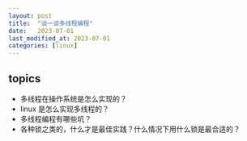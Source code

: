 ```yaml
---
layout: post
title:  "谈一谈多线程编程"
date:   2023-07-01
last_modified_at: 2023-07-01
categories: [linux]
---
```


## topics
* 多线程在操作系统是怎么实现的？
* linux 是怎么实现多线程的？
* 多线程编程有哪些坑？
* 各种锁之类的，什么才是最佳实践？什么情况下用什么锁是最合适的？